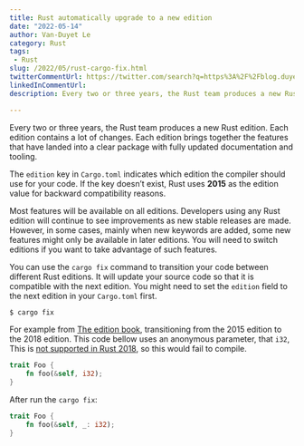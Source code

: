 ```yaml
---
title: Rust automatically upgrade to a new edition
date: "2022-05-14"
author: Van-Duyet Le
category: Rust
tags:
 - Rust
slug: /2022/05/rust-cargo-fix.html
twitterCommentUrl: https://twitter.com/search?q=https%3A%2F%2Fblog.duyet.net%2F2022%2F05%2Frust-cargo-fix.html
linkedInCommentUrl: 
description: Every two or three years, the Rust team produces a new Rust edition. Each edition contains a lot of changes. Each edition brings together the features that have landed into a clear package with fully updated documentation and tooling.

---
```


Every two or three years, the Rust team produces a new Rust edition. Each edition contains a lot of changes. Each edition brings together the features that have landed into a clear package with fully updated documentation and tooling.

The `edition` key in `Cargo.toml` indicates which edition the compiler should use for your code. If the key doesn’t exist, Rust uses **2015** as the edition value for backward compatibility reasons. 

Most features will be available on all editions. Developers using any Rust edition will continue to see improvements as new stable releases are made. However, in some cases, mainly when new keywords are added, some new features might only be available in later editions. You will need to switch editions if you want to take advantage of such features.

You can use the `cargo fix` command to transition your code between different Rust editions. It will update your source code so that it is compatible with the next edition. You might need to set the `edition` field to the next edition in your `Cargo.toml` first.

```bash
$ cargo fix
```

For example from 
[The edition book](https://doc.rust-lang.org/edition-guide/editions/transitioning-an-existing-project-to-a-new-edition.html), transitioning from the 2015 edition to the 2018 edition. This code bellow uses an anonymous parameter, that `i32`,  This is [not supported in Rust 2018](https://doc.rust-lang.org/edition-guide/rust-2018/trait-fn-parameters.html), so this would fail to compile. 


```rust
trait Foo {
    fn foo(&self, i32);
}
```

After run the `cargo fix`:

```rust
trait Foo {
    fn foo(&self, _: i32);
}
```
